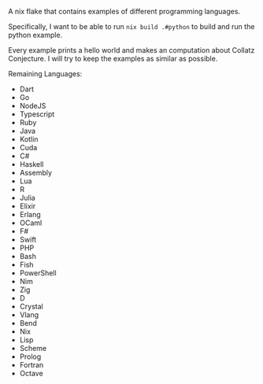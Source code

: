 A nix flake that contains examples of different programming languages.

Specifically, I want to be able to run `nix build .#python` to build and run the python example.

Every example prints a hello world and makes an computation about Collatz Conjecture. I will try to keep the examples as similar as possible.

Remaining Languages:
- Dart
- Go
- NodeJS
- Typescript
- Ruby
- Java
- Kotlin
- Cuda
- C#
- Haskell
- Assembly
- Lua
- R
- Julia
- Elixir
- Erlang
- OCaml
- F#
- Swift
- PHP
- Bash
- Fish
- PowerShell
- Nim
- Zig
- D
- Crystal
- Vlang
- Bend
- Nix
- Lisp
- Scheme
- Prolog
- Fortran
- Octave


